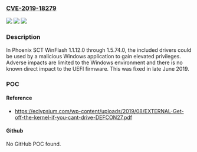 ### [CVE-2019-18279](https://cve.mitre.org/cgi-bin/cvename.cgi?name=CVE-2019-18279)
![](https://img.shields.io/static/v1?label=Product&message=n%2Fa&color=blue)
![](https://img.shields.io/static/v1?label=Version&message=n%2Fa&color=blue)
![](https://img.shields.io/static/v1?label=Vulnerability&message=n%2Fa&color=brighgreen)

### Description

In Phoenix SCT WinFlash 1.1.12.0 through 1.5.74.0, the included drivers could be used by a malicious Windows application to gain elevated privileges. Adverse impacts are limited to the Windows environment and there is no known direct impact to the UEFI firmware. This was fixed in late June 2019.

### POC

#### Reference
- https://eclypsium.com/wp-content/uploads/2019/08/EXTERNAL-Get-off-the-kernel-if-you-cant-drive-DEFCON27.pdf

#### Github
No GitHub POC found.

